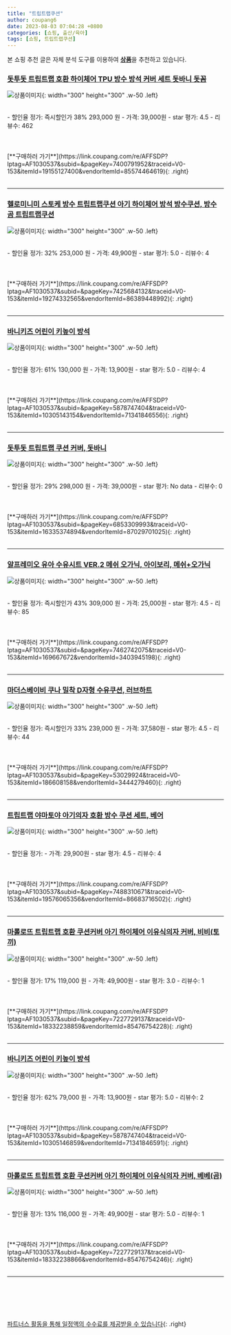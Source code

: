 ```yaml
---
title: "트립트랩쿠션"
author: coupang6
date: 2023-08-03 07:04:28 +0800
categories: [쇼핑, 출산/육아]
tags: [쇼핑, 트립트랩쿠션]
---
```


본 쇼핑 추천 글은 자체 분석 도구를 이용하여 [**상품**](https://link.coupang.com/a/bao1ui)을 추천하고 있습니다.

### [돗투돗 트립트랩 호환 하이체어 TPU 방수 방석 커버 세트 돗바니 돗꼼](https://link.coupang.com/re/AFFSDP?lptag=AF1030537&subid=&pageKey=7400791952&traceid=V0-153&itemId=19155127400&vendorItemId=85574464619)

![상품이미지](https://thumbnail6.coupangcdn.com/thumbnails/remote/230x230ex/image/vendor_inventory/f61a/93108a88ccd26a0bbe23b16a000a706804b0a870c2f6011e18aafa57bdc0.jpg){: width="300" height="300" .w-50 .left}


<br>
- 할인율 정가: 즉시할인가 38%  293,000   원
- 가격: 39,000원
- star 평가: 4.5
- 리뷰수: 462
<br>
<br>
<br>
<br>
[**구매하러 가기**](https://link.coupang.com/re/AFFSDP?lptag=AF1030537&subid=&pageKey=7400791952&traceid=V0-153&itemId=19155127400&vendorItemId=85574464619){: .right}
<br>
<br>

---

### [헬로미니미 스토케 방수 트립트랩쿠션 아기 하이체어 방석 방수쿠션, 방수 곰 트립트랩쿠션](https://link.coupang.com/re/AFFSDP?lptag=AF1030537&subid=&pageKey=7425684132&traceid=V0-153&itemId=19274332565&vendorItemId=86389448992)

![상품이미지](https://thumbnail7.coupangcdn.com/thumbnails/remote/230x230ex/image/vendor_inventory/af30/b9e6de9548b9c71dcfac7cb1e23de723ca95e7bae874dd728d04d596c7e6.jpg){: width="300" height="300" .w-50 .left}


<br>
- 할인율 정가: 32%  253,000   원
- 가격: 49,900원
- star 평가: 5.0
- 리뷰수: 4
<br>
<br>
<br>
<br>
[**구매하러 가기**](https://link.coupang.com/re/AFFSDP?lptag=AF1030537&subid=&pageKey=7425684132&traceid=V0-153&itemId=19274332565&vendorItemId=86389448992){: .right}
<br>
<br>

---

### [바니키즈 어린이 키높이 방석](https://link.coupang.com/re/AFFSDP?lptag=AF1030537&subid=&pageKey=5878747404&traceid=V0-153&itemId=10305143154&vendorItemId=71341846556)

![상품이미지](https://thumbnail10.coupangcdn.com/thumbnails/remote/230x230ex/image/retail/images/6585412117608794-c8513808-b1ed-41a5-a65c-82099418cdb7.jpg){: width="300" height="300" .w-50 .left}


<br>
- 할인율 정가: 61%  130,000   원
- 가격: 13,900원
- star 평가: 5.0
- 리뷰수: 4
<br>
<br>
<br>
<br>
[**구매하러 가기**](https://link.coupang.com/re/AFFSDP?lptag=AF1030537&subid=&pageKey=5878747404&traceid=V0-153&itemId=10305143154&vendorItemId=71341846556){: .right}
<br>
<br>

---

### [돗투돗 트립트랩 쿠션 커버, 돗바니](https://link.coupang.com/re/AFFSDP?lptag=AF1030537&subid=&pageKey=6853309993&traceid=V0-153&itemId=16335374894&vendorItemId=87029701025)

![상품이미지](https://thumbnail10.coupangcdn.com/thumbnails/remote/230x230ex/image/vendor_inventory/85f1/61d1709b333bbca67e322fe99ee53cd8d470290daa441f6df7c5e510177b.jpg){: width="300" height="300" .w-50 .left}


<br>
- 할인율 정가: 29%  298,000   원
- 가격: 39,000원
- star 평가: No data
- 리뷰수: 0
<br>
<br>
<br>
<br>
[**구매하러 가기**](https://link.coupang.com/re/AFFSDP?lptag=AF1030537&subid=&pageKey=6853309993&traceid=V0-153&itemId=16335374894&vendorItemId=87029701025){: .right}
<br>
<br>

---

### [알프레미오 유아 수유시트 VER.2 메쉬 오가닉, 아이보리, 메쉬+오가닉](https://link.coupang.com/re/AFFSDP?lptag=AF1030537&subid=&pageKey=7462742075&traceid=V0-153&itemId=169667672&vendorItemId=3403945198)

![상품이미지](https://thumbnail7.coupangcdn.com/thumbnails/remote/230x230ex/image/retail/images/2414583508298563-83d1ffca-342b-46da-8d31-f42ac7861874.jpg){: width="300" height="300" .w-50 .left}


<br>
- 할인율 정가: 즉시할인가 43%  309,000   원
- 가격: 25,000원
- star 평가: 4.5
- 리뷰수: 85
<br>
<br>
<br>
<br>
[**구매하러 가기**](https://link.coupang.com/re/AFFSDP?lptag=AF1030537&subid=&pageKey=7462742075&traceid=V0-153&itemId=169667672&vendorItemId=3403945198){: .right}
<br>
<br>

---

### [마더스베이비 쿠나 밀착 D자형 수유쿠션, 러브하트](https://link.coupang.com/re/AFFSDP?lptag=AF1030537&subid=&pageKey=53029924&traceid=V0-153&itemId=186608158&vendorItemId=3444279460)

![상품이미지](https://thumbnail6.coupangcdn.com/thumbnails/remote/230x230ex/image/retail/images/2017/12/13/11/7/a152bcc6-3890-48bd-a094-2f987326821a.jpg){: width="300" height="300" .w-50 .left}


<br>
- 할인율 정가: 즉시할인가 33%  239,000   원
- 가격: 37,580원
- star 평가: 4.5
- 리뷰수: 44
<br>
<br>
<br>
<br>
[**구매하러 가기**](https://link.coupang.com/re/AFFSDP?lptag=AF1030537&subid=&pageKey=53029924&traceid=V0-153&itemId=186608158&vendorItemId=3444279460){: .right}
<br>
<br>

---

### [트립트랩 야마토야 아기의자 호환 방수 쿠션 세트, 베어](https://link.coupang.com/re/AFFSDP?lptag=AF1030537&subid=&pageKey=7488310671&traceid=V0-153&itemId=19576065356&vendorItemId=86683716502)

![상품이미지](https://thumbnail10.coupangcdn.com/thumbnails/remote/230x230ex/image/vendor_inventory/07e6/6c76be6b6ea832720cb09e837d8c558c3de935951219b4247a8c35e49244.jpeg){: width="300" height="300" .w-50 .left}


<br>
- 할인율 정가: 
- 가격: 29,900원
- star 평가: 4.5
- 리뷰수: 4
<br>
<br>
<br>
<br>
[**구매하러 가기**](https://link.coupang.com/re/AFFSDP?lptag=AF1030537&subid=&pageKey=7488310671&traceid=V0-153&itemId=19576065356&vendorItemId=86683716502){: .right}
<br>
<br>

---

### [마롤로뜨 트립트랩 호환 쿠션커버 아기 하이체어 이유식의자 커버, 비비(토끼)](https://link.coupang.com/re/AFFSDP?lptag=AF1030537&subid=&pageKey=7227729137&traceid=V0-153&itemId=18332238859&vendorItemId=85476754228)

![상품이미지](https://thumbnail10.coupangcdn.com/thumbnails/remote/230x230ex/image/vendor_inventory/84ef/dce230f410822b9a7e71f83233bd6f501b9f7a4f134bbc3d756de73fc3bf.jpg){: width="300" height="300" .w-50 .left}


<br>
- 할인율 정가: 17%  119,000   원
- 가격: 49,900원
- star 평가: 3.0
- 리뷰수: 1
<br>
<br>
<br>
<br>
[**구매하러 가기**](https://link.coupang.com/re/AFFSDP?lptag=AF1030537&subid=&pageKey=7227729137&traceid=V0-153&itemId=18332238859&vendorItemId=85476754228){: .right}
<br>
<br>

---

### [바니키즈 어린이 키높이 방석](https://link.coupang.com/re/AFFSDP?lptag=AF1030537&subid=&pageKey=5878747404&traceid=V0-153&itemId=10305146859&vendorItemId=71341846591)

![상품이미지](https://thumbnail7.coupangcdn.com/thumbnails/remote/230x230ex/image/retail/images/6585433514732876-be982713-f6c3-4f5c-bf97-d8394805c91f.jpg){: width="300" height="300" .w-50 .left}


<br>
- 할인율 정가: 62%  79,000   원
- 가격: 13,900원
- star 평가: 5.0
- 리뷰수: 2
<br>
<br>
<br>
<br>
[**구매하러 가기**](https://link.coupang.com/re/AFFSDP?lptag=AF1030537&subid=&pageKey=5878747404&traceid=V0-153&itemId=10305146859&vendorItemId=71341846591){: .right}
<br>
<br>

---

### [마롤로뜨 트립트랩 호환 쿠션커버 아기 하이체어 이유식의자 커버, 베베(곰)](https://link.coupang.com/re/AFFSDP?lptag=AF1030537&subid=&pageKey=7227729137&traceid=V0-153&itemId=18332238866&vendorItemId=85476754246)

![상품이미지](https://thumbnail8.coupangcdn.com/thumbnails/remote/230x230ex/image/vendor_inventory/b174/cea16c4c1a073207f6e6d0d94f14c93fc022c99fc257a569357c1ea724dd.jpg){: width="300" height="300" .w-50 .left}


<br>
- 할인율 정가: 13%  116,000   원
- 가격: 49,900원
- star 평가: 5.0
- 리뷰수: 1
<br>
<br>
<br>
<br>
[**구매하러 가기**](https://link.coupang.com/re/AFFSDP?lptag=AF1030537&subid=&pageKey=7227729137&traceid=V0-153&itemId=18332238866&vendorItemId=85476754246){: .right}
<br>
<br>

---
<br><br><br><br><br> [파트너스 활동을 통해 일정액의 수수료를 제공받을 수 있습니다](https://link.coupang.com/a/bao1ui){: .right}